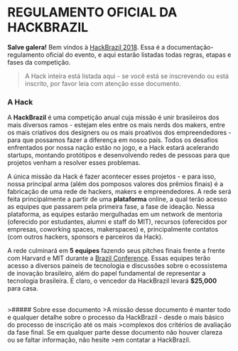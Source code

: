 # REGULAMENTO OFICIAL DA HACKBRAZIL

**Salve galera!** Bem vindos à [HackBrazil 2018](http://www.hackbrazil.com).
Essa é a documentação-regulamento oficial do evento, e aqui estarão listadas todas regras, etapas e fases da competição.

> A Hack inteira está listada aqui - se você está se inscrevendo ou está inscrito, por favor leia com atenção
> esse documento.

### A Hack

A **HackBrazil** é uma competição anual cuja missão é unir brasileiros dos mais diversos ramos - estejam eles entre os mais nerds dos makers, entre os mais criativos dos designers ou os mais proativos dos empreendedores - para que possamos fazer a diferença em nosso país. Todos os desafios enfrentados por nossa nação estão no jogo, e a Hack estará acelerando startups, montando protótipos e desenvolvendo redes de pessoas para que projetos venham a resolver esses problemas.

A única missão da Hack é fazer acontecer esses projetos - e para isso, nossa principal arma (além dos pomposos valores dos prêmios finais) é a fabricação de uma rede de hackers, makers e empreendedores. A rede será feita principalmente a partir de uma **plataforma** online, a qual terão acesso as equipes que passarem pela primeira fase, a fase de ideação. Nessa plataforma, as equipes estarão mergulhadas em um network de mentoria (oferecido por estudantes, alumni e staff do MIT), recursos (oferecidos por empresas, coworking spaces, makerspaces) e, principalmente contatos (com outros hackers, sponsors e parceiros da Hack).

A rede culminará em **5 equipes** fazendo seus pitches finais frente a frente com Harvard e MIT durante a [Brazil Conference](https://www.facebook.com/brazilconference/). Essas equipes terão acesso a diversos paineis de tecnologia e discussões sobre o ecossistema de inovação brasileiro, além do papel fundamental de representar a tecnologia brasileira. E claro, o vencedor da HackBrazil levará **$25,000** para casa.

<br/>
>##### Sobre esse documento
>A missão desse documento é manter todo e qualquer detalhe sobre o processo da HackBrazil - desde o mais básico do processo de inscrição até os mais
>complexos dos critérios de avaliação da fase final. Se em qualquer parte desse documento não houver clareza ou se faltar informação, não hesite
>em contatar a HackBrazil.
